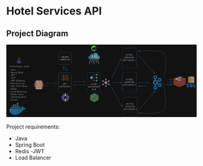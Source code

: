 ﻿# Hotel Services API

## Project Diagram
![Alt text](src/images/HotelServiceDiagram.png)

Project requirements:

- Java
- Spring Boot
- Redis
-JWT
- Load Balancer